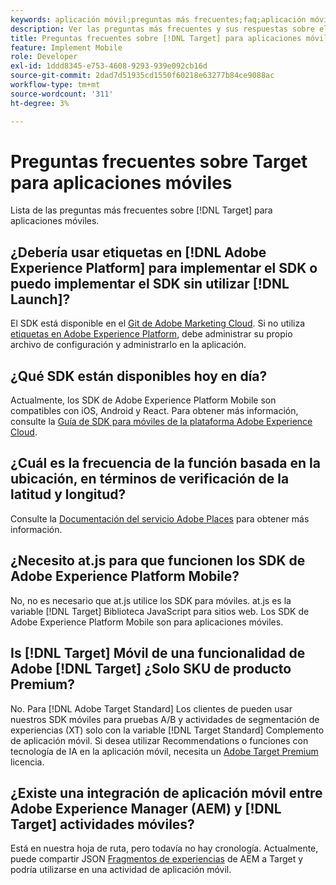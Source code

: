 ```yaml
---
keywords: aplicación móvil;preguntas más frecuentes;faq;aplicación móvil de target
description: Ver las preguntas más frecuentes y sus respuestas sobre el Adobe [!DNL Target] para aplicaciones móviles.
title: Preguntas frecuentes sobre [!DNL Target] para aplicaciones móviles?
feature: Implement Mobile
role: Developer
exl-id: 1ddd8345-e753-4608-9293-939e092cb16d
source-git-commit: 2dad7d51935cd1550f60218e63277b84ce9088ac
workflow-type: tm+mt
source-wordcount: '311'
ht-degree: 3%

---
```


# Preguntas frecuentes sobre Target para aplicaciones móviles

Lista de las preguntas más frecuentes sobre [!DNL Target] para aplicaciones móviles.

## ¿Debería usar etiquetas en [!DNL Adobe Experience Platform] para implementar el SDK o puedo implementar el SDK sin utilizar [!DNL Launch]?

El SDK está disponible en el [Git de Adobe Marketing Cloud](https://github.com/Adobe-Marketing-Cloud/acp-sdks/). Si no utiliza [etiquetas en Adobe Experience Platform](https://experienceleague.adobe.com/docs/experience-platform/tags/home.html?lang=es), debe administrar su propio archivo de configuración y administrarlo en la aplicación.

## ¿Qué SDK están disponibles hoy en día?

Actualmente, los SDK de Adobe Experience Platform Mobile son compatibles con iOS, Android y React. Para obtener más información, consulte la [Guía de SDK para móviles de la plataforma Adobe Experience Cloud](https://aep-sdks.gitbook.io/docs/).

## ¿Cuál es la frecuencia de la función basada en la ubicación, en términos de verificación de la latitud y longitud?

Consulte la [Documentación del servicio Adobe Places](https://experienceleague.adobe.com/docs/places/using/home.html) para obtener más información.

## ¿Necesito at.js para que funcionen los SDK de Adobe Experience Platform Mobile?

No, no es necesario que at.js utilice los SDK para móviles. at.js es la variable [!DNL Target] Biblioteca JavaScript para sitios web. Los SDK de Adobe Experience Platform Mobile son para aplicaciones móviles.

## Is [!DNL Target] Móvil de una funcionalidad de Adobe [!DNL Target] ¿Solo SKU de producto Premium?

No. Para [!DNL Adobe Target Standard] Los clientes de pueden usar nuestros SDK móviles para pruebas A/B y actividades de segmentación de experiencias (XT) solo con la variable [!DNL Target Standard] Complemento de aplicación móvil. Si desea utilizar Recommendations o funciones con tecnología de IA en la aplicación móvil, necesita un [Adobe Target Premium](/help/main/c-intro/intro.md#premium) licencia.

## ¿Existe una integración de aplicación móvil entre Adobe Experience Manager (AEM) y [!DNL Target] actividades móviles?

Está en nuestra hoja de ruta, pero todavía no hay cronología. Actualmente, puede compartir JSON [Fragmentos de experiencias](/help/main/c-experiences/c-manage-content/aem-experience-fragments.md) de AEM a Target y podría utilizarse en una actividad de aplicación móvil.
